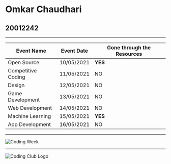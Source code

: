 Omkar Chaudhari
===================
## 20012242
___
Event Name | Event Date | Gone through the Resources
--- | --- | ---
Open Source | 10/05/2021 | **YES**
Competitive Coding | 11/05/2021 |	NO
Design | 12/05/2021 |	NO
Game Development | 13/05/2021 |	NO
Web Development |	14/05/2021 | NO
Machine Learning | 15/05/2021 | **YES**
App Development | 16/05/2021 | NO
___

![Coding Week](https://github.com/codingiitg/open_source_submission/blob/main/Group%2095.png)
___
![Coding Club Logo](https://github.com/codingiitg/open_source_submission/blob/main/coding-club%20logo.png)
